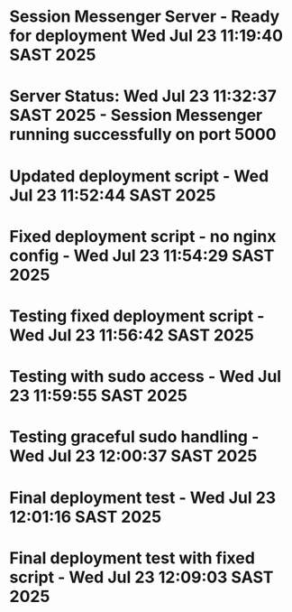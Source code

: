 # Session Messenger Server - Ready for deployment Wed Jul 23 11:19:40 SAST 2025
# Server Status: Wed Jul 23 11:32:37 SAST 2025 - Session Messenger running successfully on port 5000
# Updated deployment script - Wed Jul 23 11:52:44 SAST 2025
# Fixed deployment script - no nginx config - Wed Jul 23 11:54:29 SAST 2025
# Testing fixed deployment script - Wed Jul 23 11:56:42 SAST 2025
# Testing with sudo access - Wed Jul 23 11:59:55 SAST 2025
# Testing graceful sudo handling - Wed Jul 23 12:00:37 SAST 2025
# Final deployment test - Wed Jul 23 12:01:16 SAST 2025
# Final deployment test with fixed script - Wed Jul 23 12:09:03 SAST 2025
